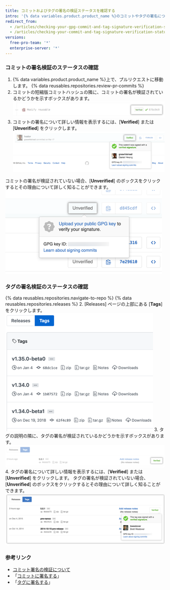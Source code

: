 ```yaml
---
title: コミットおよびタグの署名の検証ステータスを確認する
intro: '{% data variables.product.product_name %}のコミットやタグの署名について、検証ステータスを確認できます。'
redirect_from:
  - /articles/checking-your-gpg-commit-and-tag-signature-verification-status/
  - /articles/checking-your-commit-and-tag-signature-verification-status
versions:
  free-pro-team: '*'
  enterprise-server: '*'
---
```


### コミットの署名検証のステータスの確認

1. {% data variables.product.product_name %}上で、プルリクエストに移動します。
{% data reusables.repositories.review-pr-commits %}
3. コミットの短縮版コミットハッシュの隣に、コミットの署名が検証されているかどうかを示すボックスがあります。 ![署名されたコミット](/assets/images/help/commits/gpg-signed-commit-verified-without-details.png)
4. コミットの署名について詳しい情報を表示するには、[**Verified**] または [**Unverified**] をクリックします。 ![検証された署名済みコミット](/assets/images/help/commits/gpg-signed-commit_verified_details.png)

コミットの署名が検証されていない場合、[**Unverified**] のボックスをクリックするとその理由について詳しく知ることができます。 ![検証されていない署名済みコミット](/assets/images/help/commits/gpg-signed-commit-unverified-details.png)

### タグの署名検証のステータスの確認

{% data reusables.repositories.navigate-to-repo %}
{% data reusables.repositories.releases %}
2. [Releases] ページの上部にある [**Tags**] をクリックします。 ![[Tags] ページ](/assets/images/help/releases/tags-list.png)
3. タグの説明の隣に、タグの署名が検証されているかどうかを示すボックスがあります。 ![検証されたタグ署名](/assets/images/help/commits/gpg-signed-tag-verified.png)
4. タグの署名について詳しい情報を表示するには、[**Verified**] または [**Unverified**] をクリックします。 タグの署名が検証されていない場合、[**Unverified**] のボックスをクリックするとその理由について詳しく知ることができます。 ![検証された署名済みタグ](/assets/images/help/commits/gpg-signed-tag-verified-details.png)

### 参考リンク

- [コミット署名の検証について](/articles/about-commit-signature-verification)
- 「[コミットに署名する](/articles/signing-commits)」
- 「[タグに署名する](/articles/signing-tags)」
